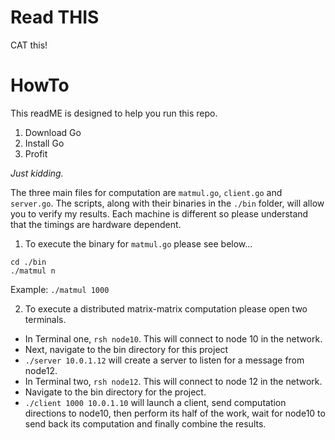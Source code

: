 # Read THIS
 CAT this!

# HowTo
This readME is designed to help you run this repo.

   1. Download Go
   2. Install Go
   3. Profit

   *Just kidding.*

The three main files for computation are `matmul.go`, `client.go` and `server.go`. The scripts, along with their binaries in the `./bin` folder, will allow you to verify my results. Each machine is different so please understand that the timings are hardware dependent.

 1. To execute the binary for `matmul.go` please see below...
  ```
  cd ./bin
  ./matmul n
  ```
  Example: `./matmul 1000`

 2. To execute a distributed matrix-matrix computation please open two terminals.
  * In Terminal one, `rsh node10`. This will connect to node 10 in the network.  
  * Next, navigate to the bin directory for this project
  * `./server 10.0.1.12` will create a server to listen for a message from node12.  
  * In Terminal two, `rsh node12`. This will connect to node 12 in the network.
  * Navigate to the bin directory for the project.
  * `./client 1000 10.0.1.10` will launch a client, send computation directions to node10, then perform its half of the work, wait for node10 to send back its computation and finally combine the results.

